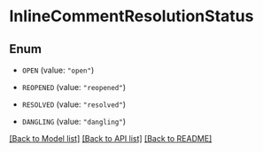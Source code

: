 # InlineCommentResolutionStatus

## Enum


* `OPEN` (value: `"open"`)

* `REOPENED` (value: `"reopened"`)

* `RESOLVED` (value: `"resolved"`)

* `DANGLING` (value: `"dangling"`)


[[Back to Model list]](../README.md#documentation-for-models) [[Back to API list]](../README.md#documentation-for-api-endpoints) [[Back to README]](../README.md)


